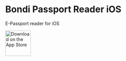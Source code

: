 # Bondi Passport Reader iOS
E-Passport reader for iOS

[<img src="https://www.designpieces.com/wp-content/uploads/2016/02/download-on-the-app-store.png"	
     alt="Download on the App Store"	
     height="80">](https://apps.apple.com/us/app/id1481019012)

